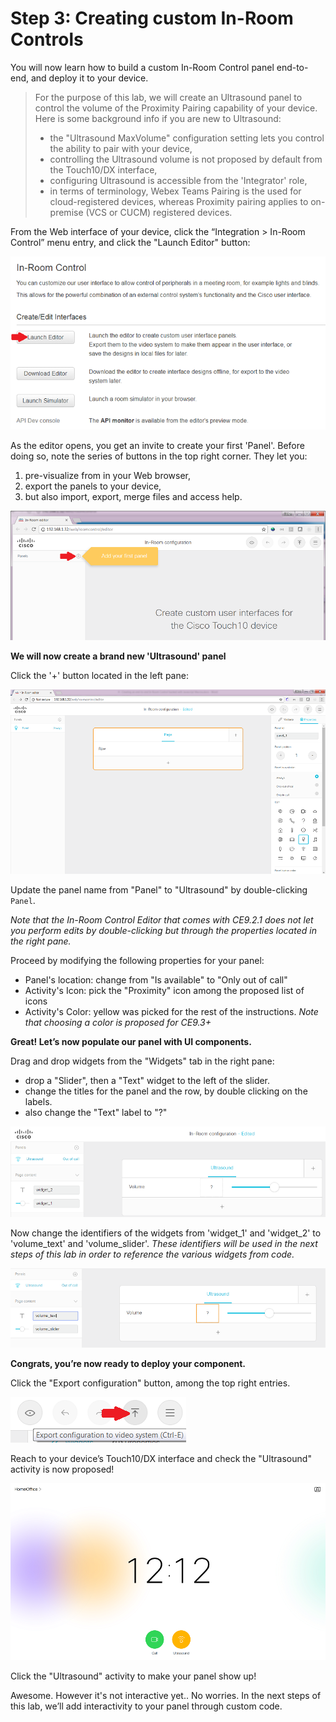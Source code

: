 # Step 3: Creating custom In-Room Controls

You will now learn how to build a custom In-Room Control panel end-to-end, and deploy it to your device. 

> For the purpose of this lab, we will create an Ultrasound panel to control the volume of the Proximity Pairing capability of your device. Here is some background info if you are new to Ultrasound:
> - the "Ultrasound MaxVolume" configuration setting lets you control the ability to pair with your device,
> - controlling the Ultrasound volume is not proposed by default from the Touch10/DX interface,
> - configuring Ultrasound is accessible from the 'Integrator' role,
> - in terms of terminology, Webex Teams Pairing is the used for cloud-registered devices, whereas Proximity pairing applies to on-premise (VCS or CUCM) registered devices.


From the Web interface of your device, click the “Integration > In-Room Control” menu entry, and click the "Launch Editor" button:

![In-Room Controls page](assets/images/step2-controls-editor-page-launch.png)


As the editor opens, you get an invite to create your first 'Panel'.
Before doing so, note the series of buttons in the top right corner. They let you:
1. pre-visualize from in your Web browser,
2. export the panels to your device,
3. but also import, export, merge files and access help.

![Editor Dashboard](assets/images/step3-editor-dashboard.png)


**We will now create a brand new 'Ultrasound' panel**

Click the '+' button located in the left pane:

![New Panel](assets/images/step3-editor-new-panel.png)


Update the panel name from "Panel" to "Ultrasound" by double-clicking `Panel`.

_Note that the In-Room Control Editor that comes with CE9.2.1 does not let you perform edits by double-clicking but through the properties located in the right pane._

Proceed by modifying the following properties for your panel:
- Panel's location: change from "Is available" to "Only out of call"
- Activity's Icon: pick the "Proximity" icon among the proposed list of icons
- Activity's Color: yellow was picked for the rest of the instructions. _Note that choosing a color is proposed for CE9.3+_

**Great! Let’s now populate our panel with UI components.**

Drag and drop widgets from the "Widgets" tab in the right pane:
- drop a "Slider", then a  "Text" widget to the left of the slider.
- change the titles for the panel and the row, by double clicking on the labels.
- also change the "Text" label to "?" 

![Widgets](assets/images/step3-editor-widgets.png)


Now change the identifiers of the widgets from 'widget_1' and 'widget_2' to 'volume_text' and 'volume_slider'.
_These identifiers will be used in the next steps of this lab in order to reference the various widgets from code._

![Widgets renamed](assets/images/step3-widgets-renamed.png)


**Congrats, you’re now ready to deploy your component.**

Click the "Export configuration" button, among the top right entries.

![Export Configuration](assets/images/step3-top-right-entries.png)


Reach to your device’s Touch10/DX interface and check the "Ultrasound" activity is now proposed!

![Ultrasound Activity](assets/images/step3-ultrasound-activity.png)


Click the "Ultrasound" activity to make your panel show up!

Awesome. However it's not interactive yet..
No worries. In the next steps of this lab, we’ll add interactivity to your panel through custom code.
